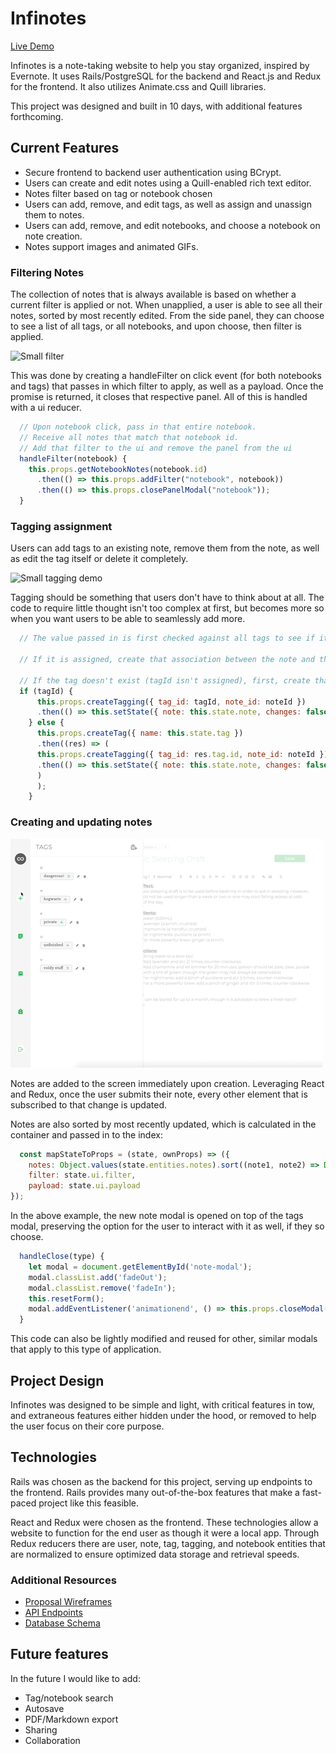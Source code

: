 # Infinotes

[Live Demo][heroku]

[heroku]: https://infinotes.herokuapp.com/

Infinotes is a note-taking website to help you stay organized, inspired by Evernote. It uses Rails/PostgreSQL for the backend and React.js and Redux for the frontend. It also utilizes Animate.css and Quill libraries.

This project was designed and built in 10 days, with additional features forthcoming.

## Current Features
  * Secure frontend to backend user authentication using BCrypt.
  * Users can create and edit notes using a Quill-enabled rich text editor.
  * Notes filter based on tag or notebook chosen
  * Users can add, remove, and edit tags, as well as assign and unassign them to notes.
  * Users can add, remove, and edit notebooks, and choose a notebook on note creation. 
  * Notes support images and animated GIFs.

### Filtering Notes

The collection of notes that is always available is based on whether a current filter is applied or not. When unapplied, a user is able to see all their notes, sorted by most recently edited. From the side panel, they can choose to see a list of all tags, or all notebooks, and upon choose, then filter is applied.

![Small filter](docs/images/filtering.mov.gif)

This was done by creating a handleFilter on click event (for both notebooks and tags) that passes in which filter to apply, as well as a payload. Once the promise is returned, it closes that respective panel. All of this is handled with a ui reducer.

```js
  // Upon notebook click, pass in that entire notebook.
  // Receive all notes that match that notebook id.
  // Add that filter to the ui and remove the panel from the ui
  handleFilter(notebook) {
    this.props.getNotebookNotes(notebook.id)
      .then(() => this.props.addFilter("notebook", notebook))
      .then(() => this.props.closePanelModal("notebook"));
  }
```

### Tagging assignment

Users can add tags to an existing note, remove them from the note, as well as edit the tag itself or delete it completely. 

![Small tagging demo](docs/images/tagging.mov.gif)

Tagging should be something that users don't have to think about at all. The code to require little thought isn't too complex at first, but becomes more so when you want users to be able to seamlessly add more.

```js
  // The value passed in is first checked against all tags to see if it exists, if it does, tagId is assigned.

  // If it is assigned, create that association between the note and the tag, then reset the state for additional tagging.
  
  // If the tag doesn't exist (tagId isn't assigned), first, create that tag, then use the note id that returns from the promise as the note_id in the tagging relationship. Again, resetting the state.
  if (tagId) {
      this.props.createTagging({ tag_id: tagId, note_id: noteId })
      .then(() => this.setState({ note: this.state.note, changes: false, tag: '' }));
    } else {
      this.props.createTag({ name: this.state.tag })
      .then((res) => (
      this.props.createTagging({ tag_id: res.tag.id, note_id: noteId })
      .then(() => this.setState({ note: this.state.note, changes: false, tag: '' }))
      )     
      );
    }
```

### Creating and updating notes

![Small note creation demo](docs/images/note-creation.mov.gif)

Notes are added to the screen immediately upon creation. Leveraging React and Redux, once the user submits their note, every other element that is subscribed to that change is updated.

Notes are also sorted by most recently updated, which is calculated in the container and passed in to the index:

```javascript
  const mapStateToProps = (state, ownProps) => ({
    notes: Object.values(state.entities.notes).sort((note1, note2) => Date.parse(note1.updated_at) < Date.parse(note2.updated_at)),
    filter: state.ui.filter,
    payload: state.ui.payload
});
```

In the above example, the new note modal is opened on top of the tags modal, preserving the option for the user to interact with it as well, if they so choose.

```javascript
  handleClose(type) {
    let modal = document.getElementById('note-modal');
    modal.classList.add('fadeOut');
    modal.classList.remove('fadeIn');
    this.resetForm();
    modal.addEventListener('animationend', () => this.props.closeModal(type));
  }
```

This code can also be lightly modified and reused for other, similar modals that apply to this type of application.

## Project Design

Infinotes was designed to be simple and light, with critical features in tow, and extraneous features either hidden under the hood, or removed to help the user focus on their core purpose.

## Technologies

Rails was chosen as the backend for this project, serving up endpoints to the frontend. Rails provides many out-of-the-box features that make a fast-paced project like this feasible.

React and Redux were chosen as the frontend. These technologies allow a website to function for the end user as though it were a local app. Through Redux reducers there are user, note, tag, tagging, and notebook entities that are normalized to ensure optimized data storage and retrieval speeds.

### Additional Resources
  * [Proposal Wireframes][wireframes]
  * [API Endpoints][apiEndPoints]
  * [Database Schema][dbSchema]

[wireframes]: https://github.com/jubby2000/infinotes/wiki/Component-Hierarchy-with-Wireframes
[apiEndPoints]: https://github.com/jubby2000/infinotes/wiki/Routes
[dbSchema]: https://github.com/jubby2000/infinotes/wiki/Database-Schema

## Future features

In the future I would like to add:
  * Tag/notebook search
  * Autosave
  * PDF/Markdown export
  * Sharing
  * Collaboration
